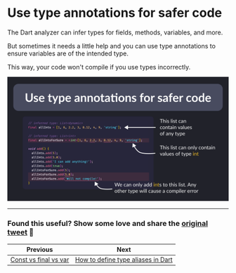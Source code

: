 # Use type annotations for safer code

The Dart analyzer can infer types for fields, methods, variables, and more.

But sometimes it needs a little help and you can use type annotations to ensure variables are of the intended type.

This way, your code won't compile if you use types incorrectly.

![](072.png)

---

### Found this useful? Show some love and share the [original tweet](https://twitter.com/biz84/status/1577928394762846208) 🙏

| Previous | Next |
| -------- | ---- |
| [Const vs final vs var](../0071-const-vs-final-vs-var/index.md) | [How to define type aliases in Dart](../0073-enhance-readability-with-typdef/index.md) |